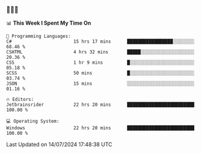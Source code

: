 ### 👋👋👋
<!--START_SECTION:waka-->
📊 **This Week I Spent My Time On** 

```text
💬 Programming Languages: 
C#                       15 hrs 17 mins      █████████████████░░░░░░░░   68.46 % 
CSHTML                   4 hrs 32 mins       █████░░░░░░░░░░░░░░░░░░░░   20.36 % 
CSS                      1 hr 9 mins         █░░░░░░░░░░░░░░░░░░░░░░░░   05.18 % 
SCSS                     50 mins             █░░░░░░░░░░░░░░░░░░░░░░░░   03.74 % 
JSON                     15 mins             ░░░░░░░░░░░░░░░░░░░░░░░░░   01.16 % 

🔥 Editors: 
Jetbrainsrider           22 hrs 20 mins      █████████████████████████   100.00 % 

💻 Operating System: 
Windows                  22 hrs 20 mins      █████████████████████████   100.00 % 
```


 Last Updated on 14/07/2024 17:48:38 UTC
<!--END_SECTION:waka-->
